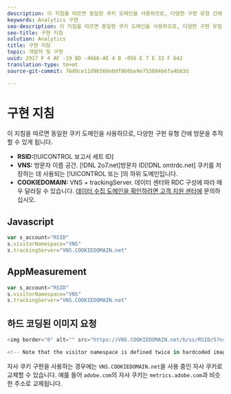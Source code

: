 ```yaml
---
description: 이 지침을 따르면 동일한 쿠키 도메인을 사용하므로, 다양한 구현 유형 간에 방문을 추적할 수 있게 됩니다.
keywords: Analytics 구현
seo-description: 이 지침을 따르면 동일한 쿠키 도메인을 사용하므로, 다양한 구현 유형 간에 방문을 추적할 수 있게 됩니다.
seo-title: 구현 지침
solution: Analytics
title: 구현 지침
topic: 개발자 및 구현
uuid: 2917 F 4 AF -19 BD -4666-AE 4 B -056 E 7 E 33 F 642
translation-type: tm+mt
source-git-commit: 76d0ce11d9b560e0df866be9e753804b6fa4bb3d

---
```



# 구현 지침

이 지침을 따르면 동일한 쿠키 도메인을 사용하므로, 다양한 구현 유형 간에 방문을 추적할 수 있게 됩니다.

* **RSID:**[!UICONTROL  보고서 세트 ID]
* **VNS:** 방문자 이름 공간. [!DNL 2o7.net]방문자 ID[!DNL omtrdc.net] 쿠키를 저장하는 데 사용되는 [!UICONTROL  또는 ]의 하위 도메인입니다.
* **COOKIEDOMAIN:** VNS + trackingServer. 데이터 센터와 RDC 구성에 따라 매우 달라질 수 있습니다. [데이터 수집 도메인을 확인하려면 고객 지원 센터에](https://helpx.adobe.com/contact/enterprise-support.ec.html#analytics) 문의하십시오.

## Javascript

```javascript
var s_account="RSID" 
s.visitorNamespace="VNS" 
s.trackingServer="VNS.COOKIEDOMAIN.net" 
```

## AppMeasurement

```javascript
var s_account="RSID" 
s.visitorNamespace="VNS" 
s.trackingServer="VNS.COOKIEDOMAIN.net" 
```

## 하드 코딩된 이미지 요청

```javascript
<img border="0" alt="" src="https://VNS.COOKIEDOMAIN.net/b/ss/RSID/5?ns=VNS" width="1" height="1" /> 

<!-- Note that the visitor namespace is defined twice in hardcoded image requests; once in the http subdomain, and another using the ns= query string parameter! -->
```

자사 쿠키 구현을 사용하는 경우에는 `VNS.COOKIEDOMAIN.net`을 사용 중인 자사 쿠키로 교체할 수 있습니다. 예를 들어 `adobe.com`의 자사 쿠키는 `metrics.adobe.com`과 비슷한 주소로 교체됩니다.
